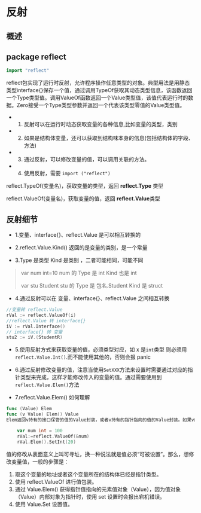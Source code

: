# 反射

## 概述

## package reflect

```go
import "reflect"
```

reflect包实现了运行时反射，允许程序操作任意类型的对象。典型用法是用静态类型interface{}保存一个值，通过调用TypeOf获取其动态类型信息，该函数返回一个Type类型值。调用ValueOf函数返回一个Value类型值，该值代表运行时的数据。Zero接受一个Type类型参数并返回一个代表该类型零值的Value类型值。

* 1) 反射可以在运行时动态获取变量的各种信息,比如变量的类型，类别
* 2) 如果是结构体变量，还可以获取到结构味本身的信息(包括结构体的字段、方法)
* 3) 通过反射，可以修改变量的值，可以调用关联的方法。
* 4) 使用反射，需要 `import ("reflect")`

reflect.TypeOf(变量名)，获取变量的类型，返回 **reflect.Type** 类型

reflect.ValueOf(变量名)，获取变量的值，返回 **reflect.Value**类型

## 反射细节



* 1.变量、interface{}、reflect.Value 是可以相互转换的

* 2.reflect.Value.Kind() 返回的是变量的类别，是一个常量

* 3.Type 是类型 Kind 是类别 ，二者可能相同，可能不同

> var num int=10  num 的 Type 是 int Kind 也是 int
>
> var stu Student stu 的 Type 是 包名.Student Kind 是 struct

* 4.通过反射可以在 变量、interface{}、reflect.Value 之间相互转换

```go
//变量转 reflect.Value 
rVal := reflect.ValueOf(i)
//reflect.Value 转 interface{}
iV := rVal.Interface()
// interface{} 转 变量
stu2 := iV.(StudentR)
```

* 5.使用反射方式来获取变量的值，必须类型对应，如 x 是`int`类型 则必须用`reflect.Value.Int()`.而不能使用其他的，否则会报 panic

* 6.通过反射修改变量的值，注意当使用`SetXXX`方法来设置时需要通过对应的指针类型来完成，这样才能修改传入的变量的值。通过需要使用到`reflect.Value.Elem()`方法
* 7.reflect.Value.Elem() 如何理解

```go
func (Value) Elem
func (v Value) Elem() Value
Elem返回v持有的接口保管的值的Value封装，或者v持有的指针指向的值的Value封装。如果v的Kind不是Interface或Ptr会panic；如果v持有的值为nil，会返回Value零值。
```

```go
	var num int = 100
	rVal:=reflect.ValueOf(&num)
	rVal.Elem().SetInt(20)
```

值的修改从表面意义上叫可寻址，换一种说法就是值必须“可被设置”。那么，想修改变量值，一般的步骤是：

1. 取这个变量的地址或者这个变量所在的结构体已经是指针类型。
2. 使用 reflect.ValueOf 进行值包装。
3. 通过 Value.Elem() 获得指针值指向的元素值对象（Value），因为值对象（Value）内部对象为指针时，使用 set 设置时会报出宕机错误。
4. 使用 Value.Set 设置值。